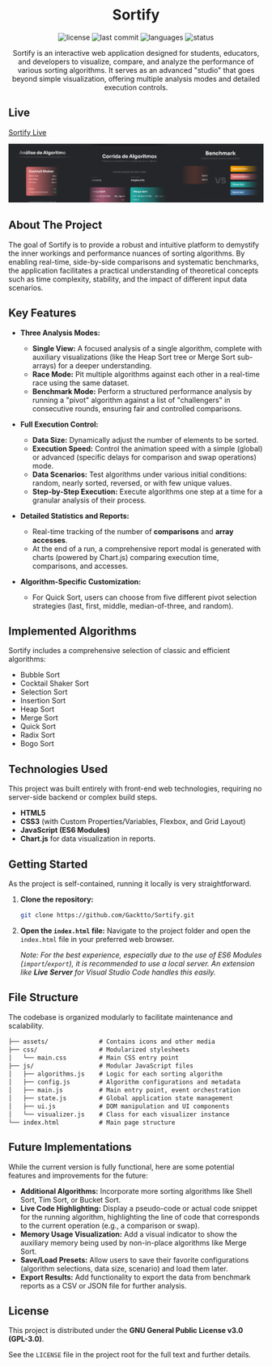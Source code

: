 <h1 align="center">Sortify</h1>

<p align="center">
  <img src="https://img.shields.io/github/license/Gacktto/Sortify" alt="license">
  <img src="https://img.shields.io/github/last-commit/Gacktto/Sortify" alt="last commit">
  <img src="https://img.shields.io/github/languages/top/Gacktto/Sortify" alt="languages">
  <img src="https://img.shields.io/badge/status-developing-yellow" alt="status">
</p>

<p align="center">Sortify is an interactive web application designed for students, educators, and developers to visualize, compare, and analyze the performance of various sorting algorithms. It serves as an advanced "studio" that goes beyond simple visualization, offering multiple analysis modes and detailed execution controls.</p>

## Live 
[Sortify Live](https://gacktto.github.io/Sortify/)

![Sortify Header](/assets/banner.png)

## About The Project

The goal of Sortify is to provide a robust and intuitive platform to demystify the inner workings and performance nuances of sorting algorithms. By enabling real-time, side-by-side comparisons and systematic benchmarks, the application facilitates a practical understanding of theoretical concepts such as time complexity, stability, and the impact of different input data scenarios.

## Key Features

* **Three Analysis Modes:**
    * **Single View:** A focused analysis of a single algorithm, complete with auxiliary visualizations (like the Heap Sort tree or Merge Sort sub-arrays) for a deeper understanding.
    * **Race Mode:** Pit multiple algorithms against each other in a real-time race using the same dataset.
    * **Benchmark Mode:** Perform a structured performance analysis by running a "pivot" algorithm against a list of "challengers" in consecutive rounds, ensuring fair and controlled comparisons.

* **Full Execution Control:**
    * **Data Size:** Dynamically adjust the number of elements to be sorted.
    * **Execution Speed:** Control the animation speed with a simple (global) or advanced (specific delays for comparison and swap operations) mode.
    * **Data Scenarios:** Test algorithms under various initial conditions: random, nearly sorted, reversed, or with few unique values.
    * **Step-by-Step Execution:** Execute algorithms one step at a time for a granular analysis of their process.

* **Detailed Statistics and Reports:**
    * Real-time tracking of the number of **comparisons** and **array accesses**.
    * At the end of a run, a comprehensive report modal is generated with charts (powered by Chart.js) comparing execution time, comparisons, and accesses.

* **Algorithm-Specific Customization:**
    * For Quick Sort, users can choose from five different pivot selection strategies (last, first, middle, median-of-three, and random).


## Implemented Algorithms

Sortify includes a comprehensive selection of classic and efficient algorithms:

* Bubble Sort
* Cocktail Shaker Sort
* Selection Sort
* Insertion Sort
* Heap Sort
* Merge Sort
* Quick Sort
* Radix Sort
* Bogo Sort

## Technologies Used

This project was built entirely with front-end web technologies, requiring no server-side backend or complex build steps.

* **HTML5**
* **CSS3** (with Custom Properties/Variables, Flexbox, and Grid Layout)
* **JavaScript (ES6 Modules)**
* **Chart.js** for data visualization in reports.

## Getting Started

As the project is self-contained, running it locally is very straightforward.

1.  **Clone the repository:**
    ```sh
    git clone https://github.com/Gacktto/Sortify.git
    ```

2.  **Open the `index.html` file:**
    Navigate to the project folder and open the `index.html` file in your preferred web browser.

    *Note: For the best experience, especially due to the use of ES6 Modules (`import`/`export`), it is recommended to use a local server. An extension like **Live Server** for Visual Studio Code handles this easily.*


## File Structure

The codebase is organized modularly to facilitate maintenance and scalability.

```
├── assets/              # Contains icons and other media
├── css/                 # Modularized stylesheets
│   └── main.css         # Main CSS entry point
├── js/                  # Modular JavaScript files
│   ├── algorithms.js    # Logic for each sorting algorithm
│   ├── config.js        # Algorithm configurations and metadata
│   ├── main.js          # Main entry point, event orchestration
│   ├── state.js         # Global application state management
│   ├── ui.js            # DOM manipulation and UI components
│   └── visualizer.js    # Class for each visualizer instance
└── index.html           # Main page structure
```

## Future Implementations

While the current version is fully functional, here are some potential features and improvements for the future:

* **Additional Algorithms:** Incorporate more sorting algorithms like Shell Sort, Tim Sort, or Bucket Sort.
* **Live Code Highlighting:** Display a pseudo-code or actual code snippet for the running algorithm, highlighting the line of code that corresponds to the current operation (e.g., a comparison or swap).
* **Memory Usage Visualization:** Add a visual indicator to show the auxiliary memory being used by non-in-place algorithms like Merge Sort.
* **Save/Load Presets:** Allow users to save their favorite configurations (algorithm selections, data size, scenario) and load them later.
* **Export Results:** Add functionality to export the data from benchmark reports as a CSV or JSON file for further analysis.

## License

This project is distributed under the **GNU General Public License v3.0 (GPL-3.0)**.

See the `LICENSE` file in the project root for the full text and further details.
